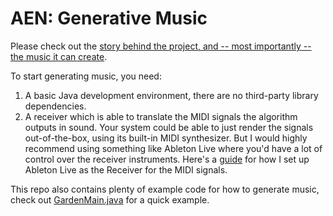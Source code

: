 # AEN: Generative Music

Please check out the [story behind the project, and -- most importantly -- the music it can create](http://vel9.com/aen/aen.html).

To start generating music, you need:

1. A basic Java development environment, there are no third-party library dependencies.
2. A receiver which is able to translate the MIDI signals the algorithm outputs in sound. Your system could be able to just render the signals out-of-the-box, using its built-in MIDI synthesizer. But I would highly recommend using something like Ableton Live where you'd have a lot of control over the receiver instruments. Here's a [guide](https://help.ableton.com/hc/en-us/articles/209774225-Using-virtual-MIDI-buses-in-Live) for how I set up Ableton Live as the Receiver for the MIDI signals.

This repo also contains plenty of example code for how to generate music, check out [GardenMain.java](https://github.com/vel9/aen-generative-music/blob/master/src/main/java/com/vel9/generativemusic/aen/pieces/garden/GardenMain.java) for a quick example.
